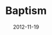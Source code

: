 ---
layout: music 
title: "Baptism"
series: "A Journey Home"
date: 2012-11-19 
description: "The Journey Home"
audio: "http://www.crossroads.net/players/media/hq/journeyhome_07.mp3"
audio-duration: "39:26"
src: "http://www.crossroads.net/players/media/mediumHz/190x110_Home.jpg"
---